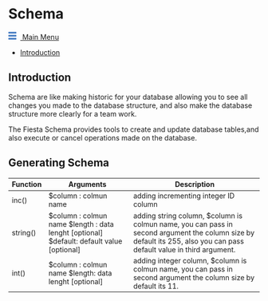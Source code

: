 # Schema

[![alt return](https://raw.githubusercontent.com/fiesta-framework/Art/master/Resources/signs.png) Main Menu](https://github.com/fiesta-framework/Docs/tree/3.2/#index)

- [Introduction](#introduction)

## Introduction

Schema are like making historic for your database allowing you to see all changes you made to the database structure, and also make the database structure more clearly for a team work.

The Fiesta Schema provides tools to create and update database tables,and also execute or cancel operations made on the database.

## Generating Schema

| Function | Arguments                                                                                                         | Description                                                                                                                                                          |
|----------|-------------------------------------------------------------------------------------------------------------------|----------------------------------------------------------------------------------------------------------------------------------------------------------------------|
| inc()    | $column : colmun name                                                                                             | adding incrementing integer ID column                                                                                                                                |
| string() | $column : colmun name                         $length : data lenght [optional] $default: default value [optional] | adding string column, $column is colmun name, you can pass in second argument the column size by default its 255, also you can pass default value in third argument. |
| int()    | $column : colmun name  $length: data lenght [optional]                                                            | adding integer column, $column is colmun name, you can pass in second argument the column size by default its 11.                                                    |
